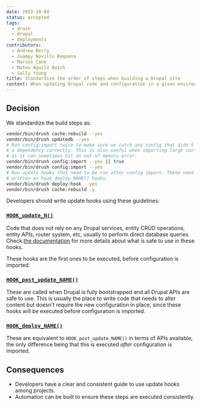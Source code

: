 ```yaml
---
date: 2023-10-04
status: accepted
tags:
  - drush
  - drupal
  - deployments
contributors:
  - Andrew Berry
  - Juampy Novillo Requena
  - Marcos Cano
  - Mateu Aguiló Bosch
  - Sally Young
title: Standardize the order of steps when building a Drupal site
context: When updating Drupal code and configuration in a given environment, it's useful to make sure all members of the team and all teams follow a consistent set of steps, in the same order. Having consistent steps across multiple projects will reduce onboarding for new team members.
---
```


## Decision

We standardize the build steps as:

```sh
vendor/bin/drush cache:rebuild --yes
vendor/bin/drush updatedb --yes
# Run config:import twice to make sure we catch any config that didn't declare
# a dependency correctly. This is also useful when importing large config sets
# as it can sometimes hit an out of memory error.
vendor/bin/drush config:import --yes || true
vendor/bin/drush config:import --yes
# Run update hooks that need to be run after config import. These need to be
# written as hook_deploy_NAME() hooks.
vendor/bin/drush deploy:hook --yes
vendor/bin/drush cache:rebuild -y
```

Developers should write update hooks using these guidelines:

### [`HOOK_update_N()`](https://api.drupal.org/api/drupal/core!lib!Drupal!Core!Extension!module.api.php/function/hook_update_N)

Code that does not rely on any Drupal services, entity CRUD operations,
entity APIs, router system, etc, usually to perform direct database queries.
Check [the documentation](https://api.drupal.org/api/drupal/core!lib!Drupal!Core!Extension!module.api.php/function/hook_update_N)
for more details about what is safe to use in these hooks.

These hooks are the first ones to be executed, before configuration is imported.

### [`HOOK_post_update_NAME()`](https://api.drupal.org/api/drupal/core!lib!Drupal!Core!Extension!module.api.php/function/hook_post_update_NAME)

These are called when Drupal is fully bootstrapped and all Drupal APIs are
safe to use. This is usually the place to write code that needs to alter content
but doesn't require the new configuration in place, since these hooks will be
executed before configuration is imported.

### [`HOOK_deploy_NAME()`](https://github.com/drush-ops/drush/tree/HEAD/drush.api.php)

These are equivalent to `HOOK_post_update_NAME()` in terms of APIs available,
the only difference being that this is executed _after_ configuration is
imported.

## Consequences

- Developers have a clear and consistent guide to use update hooks among
  projects.
- Automation can be built to ensure these steps are executed consistently.
